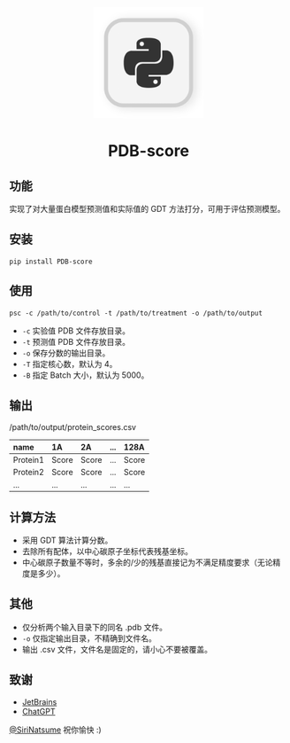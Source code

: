 <div align="center">
     <img alt="img.jpg" height="200" src="avatar.png" width="200"/>
</div>
<h1 align="center">PDB-score</h1>


## 功能
实现了对大量蛋白模型预测值和实际值的 GDT 方法打分，可用于评估预测模型。


## 安装
```
pip install PDB-score
```


## 使用
```aiignore
psc -c /path/to/control -t /path/to/treatment -o /path/to/output
```
- `-c` 实验值 PDB 文件存放目录。
- `-t` 预测值 PDB 文件存放目录。
- `-o` 保存分数的输出目录。
- `-T` 指定核心数，默认为 4。
- `-B` 指定 Batch 大小，默认为 5000。

## 输出
/path/to/output/protein_scores.csv

| name     | 1A    | 2A    | ... | 128A  |
|:---------|:------|:------|:----|:------|
| Protein1 | Score | Score | ... | Score |
| Protein2 | Score | Score | ... | Score |
| ...      | ...   | ...   | ... | ...   |

## 计算方法
- 采用 GDT 算法计算分数。
- 去除所有配体，以中心碳原子坐标代表残基坐标。
- 中心碳原子数量不等时，多余的/少的残基直接记为不满足精度要求（无论精度是多少）。



## 其他
- 仅分析两个输入目录下的同名 .pdb 文件。
- `-o` 仅指定输出目录，不精确到文件名。
- 输出 .csv 文件，文件名是固定的，请小心不要被覆盖。


## 致谢
- [JetBrains](https://www.jetbrains.com/zh-cn/)
- [ChatGPT](https://www.chatgpt.com)

[@SiriNatsume](https://github.com/SiriNatsume)
祝你愉快 :)
